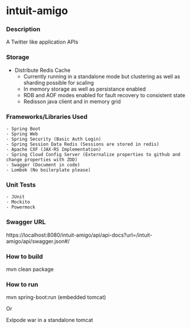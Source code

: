 # intuit-amigo

### Description
A Twitter like application APIs

### Storage
- Distribute Redis Cache
	- Currently running in a standalone mode but clustering as well as sharding possible for scaling
	- In memory storage as well as persistance enabled
	- RDB and AOF modes enabled for fault recovery to consistent state
	- Redisson java client and in memory grid
	
### Frameworks/Libraries Used
	- Spring Boot
	- Spring Web
	- Spring Security (Basic Auth Login)
	- Spring Session Data Redis (Sessions are stored in redis)
	- Apache CXF (JAX-RS Implementation)
	- Spring Cloud Config Server (Externalize properties to github and change properties with ZDD)
	- Swagger (Document in code)
	- Lombok (No boilerplate please)
	
### Unit Tests
	- JUnit
	- Mockito
	- Powermock

### Swagger URL
https://localhost:8080/intuit-amigo/api/api-docs?url=/intuit-amigo/api/swagger.json#/

### How to build
mvn clean package

### How to run
mvn spring-boot:run (embedded tomcat)

Or

Exlpode war in a standalone tomcat
